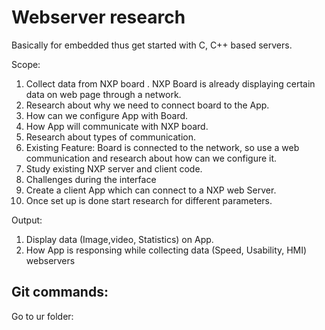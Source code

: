 # Webserver research
Basically for embedded thus get started with C, C++ based servers.

Scope:​

1. Collect data from NXP board .
     NXP Board is already displaying certain data on web page through a network.
2. Research about why we need to connect board to the App.
3. How can we configure App with Board.
4. How App will communicate with NXP board.
5. Research about types of communication.
6. Existing Feature: Board is connected to the network, so use a web communication and research about how can we configure it.
7. Study existing NXP server and client code.
8. Challenges during the interface
9. Create a client App which can connect to a NXP web Server.
10. Once set up is done start research for different parameters.

Output:

1. Display data (Image,video, Statistics) on App.
2. How App is responsing while collecting data (Speed, Usability, HMI)
webservers

## Git commands:
Go to ur folder:
